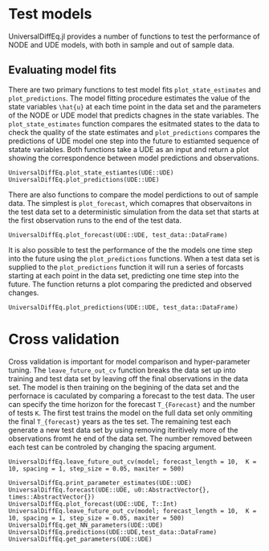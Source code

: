 # Test models

UniversalDiffEq.jl provides a number of functions to test the performance of NODE and UDE models, with both in sample and out of sample data. 

## Evaluating model fits

There are two primary functions to test model fits `plot_state_estimates` and `plot_predictions`. The model fitting procedure estimates the value of the state variables ``\hat{u}`` at each time point in the data set and the parameters of the NODE or UDE model that predicts chagnes in the state variables. The `plot_state_estimates` function compares the esitmated states to the data to check the quality of the state estimates and `plot_predictions` compares the predictions of UDE model one step into the future to estiamted sequence of statate variables. Both functions take a UDE as an input and return a plot showing the correspondence between model predictions and observations. 

```@docs
UniversalDiffEq.plot_state_estiamtes(UDE::UDE)
UniversalDiffEq.plot_predictions(UDE::UDE)
```

There are also functions to compare the model perdictions to out of sample data. The simplest is `plot_forecast`, which comapres that observaitons in the test data set to a deterministic simulation from the data set that starts at the first observation runs to the end of the test data. 

```@docs
UniversalDiffEq.plot_forecast(UDE::UDE, test_data::DataFrame)
```

It is also possible to test the performance of the the models one time step into the future using the `plot_predictions` functions. When a test data set is supplied to the `plot_predictions` function it will run a series of forcasts starting at each point in the data set, predicting one time step into the future. The function returns a plot comparing the predicted and observed changes. 

```@docs
UniversalDiffEq.plot_predictions(UDE::UDE, test_data::DataFrame)
```

# Cross validation

Cross validation is important for model comparison and hyper-parameter tuning. The `leave_future_out_cv` function breaks the data set up into training and test data set by leaving off the final  observations in the data set. The model is then training on the begining of the data set and the perfornace is caculated by comparing a forecast to the test data. The user can specify the time horizon for the forecast ``T_{Forecast}`` and the number of tests ``K``. The first test trains the model on the full data set only ommiting the final ``T_{forecast}`` years as the tes set. The remaining test each generate a new test data set by using removing iteritively more of the observations fromt he end of the data set. The number removed between each test can be controled by changing the spacing argument. 


```@docs
UniversalDiffEq.leave_future_out_cv(model; forecast_length = 10,  K = 10, spacing = 1, step_size = 0.05, maxiter = 500)
```


```@docs
UniversalDiffEq.print_parameter_estimates(UDE::UDE)
UniversalDiffEq.forecast(UDE::UDE, u0::AbstractVector{}, times::AbstractVector{})
UniversalDiffEq.plot_forecast(UDE::UDE, T::Int)
UniversalDiffEq.leave_future_out_cv(model; forecast_length = 10,  K = 10, spacing = 1, step_size = 0.05, maxiter = 500)
UniversalDiffEq.get_NN_parameters(UDE::UDE)
UniversalDiffEq.predictions(UDE::UDE,test_data::DataFrame)
UniversalDiffEq.get_parameters(UDE::UDE)
```